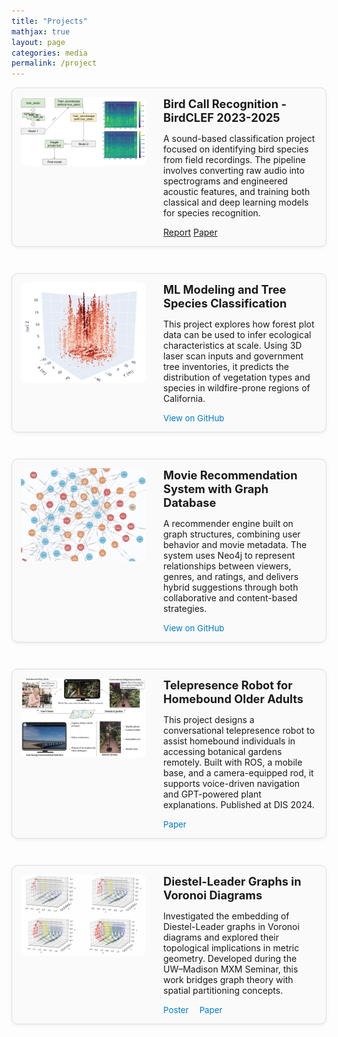 ```yaml
---
title: "Projects"
mathjax: true
layout: page
categories: media
permalink: /project
---
```


<style>
.project-row {
  display: flex;
  flex-direction: row;
  align-items: flex-start;
  gap: 2em;
  margin-bottom: 3em;
  padding: 1em;
  border: 1px solid #ddd;
  border-radius: 10px;
  box-shadow: 0 2px 6px rgba(0,0,0,0.05);
  background-color: #fafafa;
}

.project-row:hover {
  box-shadow: 0 4px 12px rgba(0,0,0,0.08);
}

/* Dark Mode Support for Projects */
@media (prefers-color-scheme: dark) {
  .project-row {
    background-color: #1a1a1a !important;
    border-color: rgba(74, 144, 226, 0.4) !important;
    box-shadow: 0 2px 6px rgba(0,0,0,0.3) !important;
    color: #ffffff !important;
  }

  .project-row:hover {
    background-color: #2d2d2d !important;
    box-shadow: 0 4px 12px rgba(0,0,0,0.5) !important;
  }

  .project-title {
    color: #ffffff !important;
  }

  .project-content {
    color: #ffffff !important;
  }

  .project-content p {
    color: #e0e0e0 !important;
  }
}

/* Force Dark Mode for Projects */
[data-theme="dark"] .project-row,
.dark-mode .project-row,
html[data-bs-theme="dark"] .project-row {
  background-color: #1a1a1a !important;
  border-color: rgba(74, 144, 226, 0.4) !important;
  box-shadow: 0 2px 6px rgba(0,0,0,0.3) !important;
  color: #ffffff !important;
}

[data-theme="dark"] .project-row:hover,
.dark-mode .project-row:hover,
html[data-bs-theme="dark"] .project-row:hover {
  background-color: #2d2d2d !important;
  box-shadow: 0 4px 12px rgba(0,0,0,0.5) !important;
}

[data-theme="dark"] .project-title,
.dark-mode .project-title,
html[data-bs-theme="dark"] .project-title {
  color: #ffffff !important;
}

[data-theme="dark"] .project-content,
.dark-mode .project-content,
html[data-bs-theme="dark"] .project-content {
  color: #ffffff !important;
}

[data-theme="dark"] .project-content p,
.dark-mode .project-content p,
html[data-bs-theme="dark"] .project-content p {
  color: #e0e0e0 !important;
}

.project-image {
  flex: 0 0 200px;
  max-width: 200px;
  border-radius: 8px;
  object-fit: cover;
}

.project-content {
  flex: 1;
}

.project-title {
  font-size: 1.3em;
  font-weight: bold;
  margin-bottom: 0.4em;
}

.project-links {
  margin-top: 0.8em;
}

.project-links a {
  font-size: 0.95em;
  margin-right: 1em;
  text-decoration: none;
  color: #007acc;
}

.project-links a:hover {
  text-decoration: underline;
}

/* Dark Mode Support for Project Links */
@media (prefers-color-scheme: dark) {
  .project-links a {
    color: #4A90E2 !important;
  }

  .project-links a:hover {
    color: #6BB6FF !important;
  }
}

/* Force Dark Mode for Project Links */
[data-theme="dark"] .project-links a,
.dark-mode .project-links a,
html[data-bs-theme="dark"] .project-links a {
  color: #4A90E2 !important;
}

[data-theme="dark"] .project-links a:hover,
.dark-mode .project-links a:hover,
html[data-bs-theme="dark"] .project-links a:hover {
  color: #6BB6FF !important;
}

/* Mobile Responsive Design for Projects */
@media (max-width: 768px) {
  .project-row {
    flex-direction: column;
    gap: 1em;
    padding: 0.8em;
    margin-bottom: 2em;
  }

  .project-image {
    flex: none;
    max-width: 100%;
    width: 100%;
    height: auto;
    max-height: 200px;
  }

  .project-title {
    font-size: 1.2em;
  }

  .project-content p {
    font-size: 0.9em;
    line-height: 1.5;
  }

  .project-links {
    margin-top: 0.6em;
  }

  .project-links a {
    display: inline-block;
    margin-bottom: 0.5em;
    padding: 0.5em 1em;
    background: rgba(0, 122, 204, 0.1);
    border-radius: 5px;
    border: 1px solid rgba(0, 122, 204, 0.3);
  }
}

@media (max-width: 480px) {
  .project-row {
    padding: 0.6em;
    margin-bottom: 1.5em;
  }

  .project-title {
    font-size: 1.1em;
  }

  .project-content p {
    font-size: 0.85em;
  }

  .project-links a {
    font-size: 0.9em;
    padding: 0.4em 0.8em;
  }
}
</style>

<div class="project-row">
  <img src="/assets/bird-preview.png" alt="Bird project" class="project-image">
  <div class="project-content">
    <div class="project-title">Bird Call Recognition - BirdCLEF 2023-2025</div>
    <p>A sound-based classification project focused on identifying bird species from field recordings. The pipeline involves converting raw audio into spectrograms and engineered acoustic features, and training both classical and deep learning models for species recognition.</p>
    <div class="project-paper">
      <a href="/assets/stage1.pdf" target="_blank">Report</a>
      <a href="/assets/BirdCLEF.pdf" target="_blank">Paper</a>
    </div>
  </div>
</div>

<div class="project-row">
  <img src="/assets/fire-preview.jpg.png" alt="Tree Species Classification" class="project-image">
  <div class="project-content">
    <div class="project-title">ML Modeling and Tree Species Classification</div>
    <p>This project explores how forest plot data can be used to infer ecological characteristics at scale. Using 3D laser scan inputs and government tree inventories, it predicts the distribution of vegetation types and species in wildfire-prone regions of California.</p>
    <div class="project-links">
      <a href="https://github.com/Shwyu/Fire-Ready-Forests-Data-Challenge" target="_blank">View on GitHub</a>
    </div>
  </div>
</div>

<div class="project-row">
  <img src="/assets/movie-preview.jpg.png" alt="Movie Recommendation" class="project-image">
  <div class="project-content">
    <div class="project-title">Movie Recommendation System with Graph Database</div>
    <p>A recommender engine built on graph structures, combining user behavior and movie metadata. The system uses Neo4j to represent relationships between viewers, genres, and ratings, and delivers hybrid suggestions through both collaborative and content-based strategies.</p>
    <div class="project-links">
      <a href="https://github.com/Valier-Juri/DSC202-movie-recommendation-database" target="_blank">View on GitHub</a>
    </div>
  </div>
</div>

<div class="project-row">
  <img src="/assets/telerobot2elderly.jpg" alt="Telepresence robot project" class="project-image">
  <div class="project-content">
    <div class="project-title">Telepresence Robot for Homebound Older Adults</div>
    <p>This project designs a conversational telepresence robot to assist homebound individuals in accessing botanical gardens remotely. Built with ROS, a mobile base, and a camera-equipped rod, it supports voice-driven navigation and GPT-powered plant explanations. Published at DIS 2024.</p>
    <div class="project-links">
      <a href="https://dl.acm.org/doi/pdf/10.1145/3643834.3660710" target="_blank">Paper</a>
    </div>
  </div>
</div>

<div class="project-row">
  <img src="/assets/6.jpg.png" alt="Voronoi diagram with Diestel-Leader graph" class="project-image">
  <div class="project-content">
    <div class="project-title">Diestel-Leader Graphs in Voronoi Diagrams</div>
    <p>Investigated the embedding of Diestel-Leader graphs in Voronoi diagrams and explored their topological implications in metric geometry. Developed during the UW–Madison MXM Seminar, this work bridges graph theory with spatial partitioning concepts.</p>
    <div class="project-links">
      <a href="/assets/MXM_Diestel_Leader_Voronoi.pdf" target="_blank">Poster</a>
      <a href="/assets/MXM_Paper_Diestel_Leader.pdf" target="_blank">Paper</a>
    </div>
  </div>
</div>
